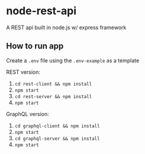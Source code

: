 # node-rest-api
A REST api built in node.js w/ express framework

## How to run app
Create a `.env` file using the `.env-example` as a template

REST version:
1. `cd rest-client && npm install`
2. `npm start`
3. `cd rest-server && npm install`
4. `npm start`

GraphQL version:
1. `cd graphql-client && npm install`
2. `npm start`
3. `cd graphql-server && npm install`
4. `npm start`
